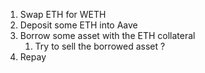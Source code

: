 1. Swap ETH for WETH
2. Deposit some ETH into Aave
3. Borrow some asset with the ETH collateral
    1. Try to sell the borrowed asset ? 
4. Repay